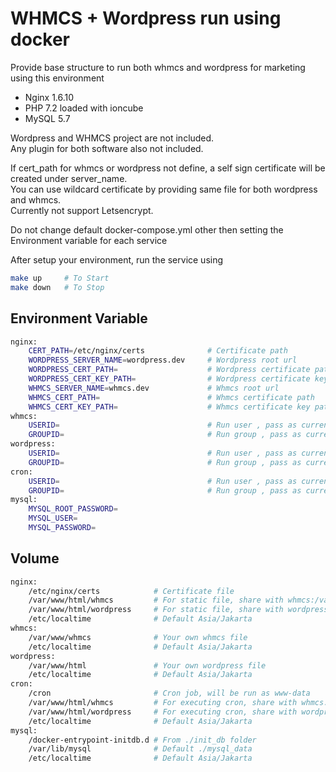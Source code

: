 # WHMCS + Wordpress run using docker #

Provide base structure to run both whmcs and wordpress for marketing using this environment

- Nginx 1.6.10
- PHP 7.2 loaded with ioncube
- MySQL 5.7

Wordpress and WHMCS project are not included.  
Any plugin for both software also not included.

If cert_path for whmcs or wordpress not define, a self sign certificate will be created under server_name.  
You can use wildcard certificate by providing same file for both wordpress and whmcs.  
Currently not support Letsencrypt.

Do not change default docker-compose.yml other then setting the Environment variable for each service

After setup your environment, run the service using
```bash
make up     # To Start
make down   # To Stop
```


## Environment Variable ##

```bash
nginx:
    CERT_PATH=/etc/nginx/certs              # Certificate path
    WORDPRESS_SERVER_NAME=wordpress.dev     # Wordpress root url
    WORDPRESS_CERT_PATH=                    # Wordpress certificate path
    WORDPRESS_CERT_KEY_PATH=                # Wordpress certificate key path
    WHMCS_SERVER_NAME=whmcs.dev             # Whmcs root url
    WHMCS_CERT_PATH=                        # Whmcs certificate path
    WHMCS_CERT_KEY_PATH=                    # Whmcs certificate key path
whmcs:
    USERID=                                 # Run user , pass as current user from Makefile
    GROUPID=                                # Run group , pass as current user group from Makefile
wordpress:
    USERID=                                 # Run user , pass as current user from Makefile
    GROUPID=                                # Run group , pass as current user group from Makefile
cron:
    USERID=                                 # Run user , pass as current user from Makefile
    GROUPID=                                # Run group , pass as current user group from Makefile
mysql:
    MYSQL_ROOT_PASSWORD=
    MYSQL_USER=
    MYSQL_PASSWORD=    
```

## Volume ##
```bash
nginx:
    /etc/nginx/certs            # Certificate file
    /var/www/html/whmcs         # For static file, share with whmcs:/var/www/whmcs
    /var/www/html/wordpress     # For static file, share with wordpress:/var/www/html
    /etc/localtime              # Default Asia/Jakarta
whmcs:
    /var/www/whmcs              # Your own whmcs file
    /etc/localtime              # Default Asia/Jakarta
wordpress:
    /var/www/html               # Your own wordpress file
    /etc/localtime              # Default Asia/Jakarta
cron:
    /cron                       # Cron job, will be run as www-data
    /var/www/html/whmcs         # For executing cron, share with whmcs:/var/www/whmcs
    /var/www/html/wordpress     # For executing cron, share with wordpress:/var/www/html
    /etc/localtime              # Default Asia/Jakarta
mysql:
    /docker-entrypoint-initdb.d # From ./init_db folder
    /var/lib/mysql              # Default ./mysql_data
    /etc/localtime              # Default Asia/Jakarta
```
